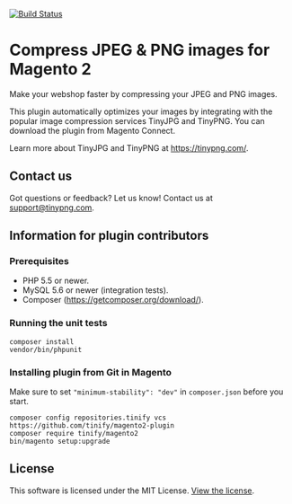 [<img src="https://travis-ci.org/tinify/magento2-plugin.svg?branch=master" alt="Build Status">](https://travis-ci.org/tinify/magento2-plugin)

# Compress JPEG & PNG images for Magento 2

Make your webshop faster by compressing your JPEG and PNG images.

This plugin automatically optimizes your images by integrating with the
popular image compression services TinyJPG and TinyPNG. You can download the
plugin from Magento Connect.

Learn more about TinyJPG and TinyPNG at https://tinypng.com/.

## Contact us

Got questions or feedback? Let us know! Contact us at support@tinypng.com.

## Information for plugin contributors

### Prerequisites

* PHP 5.5 or newer.
* MySQL 5.6 or newer (integration tests).
* Composer (https://getcomposer.org/download/).

### Running the unit tests

```
composer install
vendor/bin/phpunit
```

### Installing plugin from Git in Magento

Make sure to set `"minimum-stability": "dev"` in `composer.json` before you start.

```
composer config repositories.tinify vcs https://github.com/tinify/magento2-plugin
composer require tinify/magento2
bin/magento setup:upgrade
```

## License

This software is licensed under the MIT License. [View the license](LICENSE).
